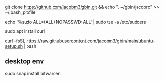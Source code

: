 git clone https://github.com/jacobm3/gbin.git && echo ". ~/gbin/jacobrc" >> ~/.bash_profile

echo '%sudo  ALL=(ALL) NOPASSWD: ALL' | sudo tee -a /etc/sudoers

sudo apt install curl

curl -fsSL https://raw.githubusercontent.com/jacobm3/gbin/main/ubuntu-setup.sh | bash 


## desktop env
sudo snap install bitwarden
